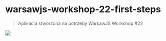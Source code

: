# warsawjs-workshop-22-first-steps

> Aplikacja stworzona na potrzeby WarsawJS Workshop #22

![](http://warsawjs.com/assets/images/logo/logo-transparent-240x240.png)
